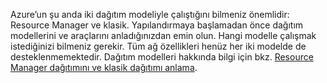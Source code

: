 Azure’un şu anda iki dağıtım modeliyle çalıştığını bilmeniz önemlidir: Resource Manager ve klasik. Yapılandırmaya başlamadan önce dağıtım modellerini ve araçlarını anladığınızdan emin olun. Hangi modelle çalışmak istediğinizi bilmeniz gerekir. Tüm ağ özellikleri henüz her iki modelde de desteklenmemektedir. Dağıtım modelleri hakkında bilgi için bkz. [Resource Manager dağıtımını ve klasik dağıtımı anlama](../articles/resource-manager-deployment-model.md).



<!--HONumber=Jun16_HO2-->


